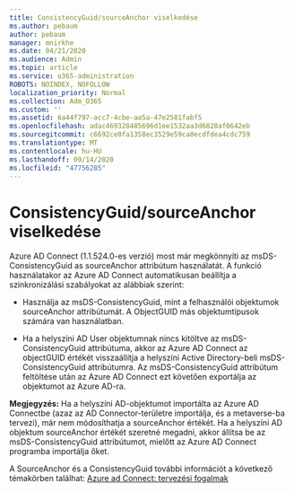 ```yaml
---
title: ConsistencyGuid/sourceAnchor viselkedése
ms.author: pebaum
author: pebaum
manager: mnirkhe
ms.date: 04/21/2020
ms.audience: Admin
ms.topic: article
ms.service: o365-administration
ROBOTS: NOINDEX, NOFOLLOW
localization_priority: Normal
ms.collection: Adm_O365
ms.custom: ''
ms.assetid: 6a44f797-acc7-4cbe-aa5a-47e2581fabf5
ms.openlocfilehash: adac469328485696d1ee1532aa3d6828af0642eb
ms.sourcegitcommit: c6692ce0fa1358ec3529e59ca0ecdfdea4cdc759
ms.translationtype: MT
ms.contentlocale: hu-HU
ms.lasthandoff: 09/14/2020
ms.locfileid: "47756285"
---
```

# <a name="consistencyguid--sourceanchor-behavior"></a>ConsistencyGuid/sourceAnchor viselkedése

Azure AD Connect (1.1.524.0-es verzió) most már megkönnyíti az msDS-ConsistencyGuid as sourceAnchor attribútum használatát. A funkció használatakor az Azure AD Connect automatikusan beállítja a szinkronizálási szabályokat az alábbiak szerint:
  
- Használja az msDS-ConsistencyGuid, mint a felhasználói objektumok sourceAnchor attribútumát. A ObjectGUID más objektumtípusok számára van használatban.
    
- Ha a helyszíni AD User objektumnak nincs kitöltve az msDS-ConsistencyGuid attribútuma, akkor az Azure AD Connect az objectGUID értékét visszaállítja a helyszíni Active Directory-beli msDS-ConsistencyGuid attribútumra. Az msDS-ConsistencyGuid attribútum feltöltése után az Azure AD Connect ezt követően exportálja az objektumot az Azure AD-ra.
    
 **Megjegyzés:** Ha a helyszíni AD-objektumot importálta az Azure AD Connectbe (azaz az AD Connector-területre importálja, és a metaverse-ba tervezi), már nem módosíthatja a sourceAnchor értékét. Ha a helyszíni AD objektum sourceAnchor értékét szeretné megadni, akkor állítsa be az msDS-ConsistencyGuid attribútumot, mielőtt az Azure AD Connect programba importálja őket. 
  
A SourceAnchor és a ConsistencyGuid további információt a következő témakörben találhat: [Azure ad Connect: tervezési fogalmak](https://docs.microsoft.com/azure/active-directory/connect/active-directory-aadconnect-design-concepts)
  

